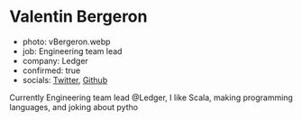 # Valentin Bergeron

- photo: vBergeron.webp
- job: Engineering team lead
- company: Ledger
- confirmed: true
- socials: [Twitter](https://twitter.com/__vberg), [Github](https://github.com/vbergeron)

Currently Engineering team lead @Ledger, I like Scala, making programming languages, and joking about pytho
